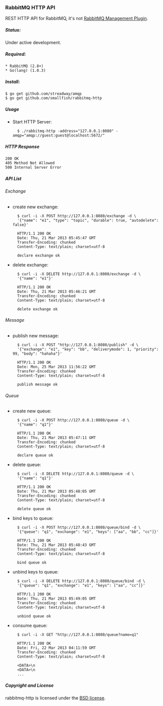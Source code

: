 ### RabbitMQ HTTP API


REST HTTP API for RabbitMQ, it's not [RabbitMQ Management Plugin](http://www.rabbitmq.com/management.html).

##### Status:

Under active development.

##### Required:

    * RabbitMQ (2.8+)
    * Go(lang) (1.0.3)

##### Install:

    $ go get github.com/streadway/amqp
    $ go get github.com/smallfish/rabbitmq-http

##### Usage

* Start HTTP Server:

        $ ./rabbitmq-http -address="127.0.0.1:8080" -amqp="amqp://guest:guest@localhost:5672/"

##### HTTP Response

    200 OK
    405 Method Not Allowed
    500 Internal Server Error

##### API List

###### Exchange

* create new exchange:
        
        $ curl -i -X POST http://127.0.0.1:8080/exchange -d \
        '{"name": "e1", "type": "topic", "durable": true, "autodelete": false}'
         
        HTTP/1.1 200 OK
        Date: Thu, 21 Mar 2013 05:45:47 GMT
        Transfer-Encoding: chunked
        Content-Type: text/plain; charset=utf-8

        declare exchange ok
        
* delete exchange:

        $ curl -i -X DELETE http://127.0.0.1:8080/exchange -d \
        '{"name": "e1"}'
        
        HTTP/1.1 200 OK
        Date: Thu, 21 Mar 2013 05:46:21 GMT
        Transfer-Encoding: chunked
        Content-Type: text/plain; charset=utf-8

        delete exchange ok

###### Message

* publish new message:

        $ curl -i -X POST "http://127.0.0.1:8080/publish" -d \
        '{"exchange": "e1", "key": "bb", "deliverymode": 1, "priority": 99, "body": "hahaha"}'

        HTTP/1.1 200 OK
        Date: Mon, 25 Mar 2013 11:56:22 GMT
        Transfer-Encoding: chunked
        Content-Type: text/plain; charset=utf-8

        publish message ok

###### Queue

* create new queue:

        $ curl -i -X POST http://127.0.0.1:8080/queue -d \
        '{"name": "q1"}'
        
        HTTP/1.1 200 OK
        Date: Thu, 21 Mar 2013 05:47:11 GMT
        Transfer-Encoding: chunked
        Content-Type: text/plain; charset=utf-8

        declare queue ok

        
* delete queue:

        $ curl -i -X DELETE http://127.0.0.1:8080/queue -d \
        '{"name": "q1"}'
        
        HTTP/1.1 200 OK
        Date: Thu, 21 Mar 2013 05:48:05 GMT
        Transfer-Encoding: chunked
        Content-Type: text/plain; charset=utf-8

        delete queue ok
        
* bind keys to queue:

        $ curl -i -X POST http://127.0.0.1:8080/queue/bind -d \
        '{"queue": "q1", "exchange": "e1", "keys": ["aa", "bb", "cc"]}'
        
        HTTP/1.1 200 OK
        Date: Thu, 21 Mar 2013 05:48:43 GMT
        Transfer-Encoding: chunked
        Content-Type: text/plain; charset=utf-8

        bind queue ok

* unbind keys to queue:

        $ curl -i -X DELETE http://127.0.0.1:8080/queue/bind -d \
        '{"queue": "q1", "exchange": "e1", "keys": ["aa", "cc"]}'
        
        HTTP/1.1 200 OK
        Date: Thu, 21 Mar 2013 05:49:05 GMT
        Transfer-Encoding: chunked
        Content-Type: text/plain; charset=utf-8

        unbind queue ok

* consume queue:

        $ curl -i -X GET "http://127.0.0.1:8080/queue?name=q1"

        HTTP/1.1 200 OK
        Date: Fri, 22 Mar 2013 04:11:59 GMT
        Transfer-Encoding: chunked
        Content-Type: text/plain; charset=utf-8

        <DATA>\n
        <DATA>\n
        ...

##### Copyright and License

rabbitmq-http is licensed under the [BSD license](https://github.com/smallfish/rabbitmq-http/blob/master/LICENSE.md).

